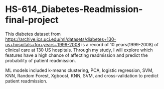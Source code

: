 # HS-614_Diabetes-Readmission-final-project

This diabetes dataset from https://archive.ics.uci.edu/ml/datasets/diabetes+130-us+hospitals+for+years+1999-2008 is a record of 10 years(1999-2008) of clinical care at 130 US hospitals. Through my study, I will explore which features have a high chance of affecting readmission and predict the probability of patient readmission.

ML models included k-means clustering, PCA, logistic regression, SVM, KNN, Random Forest, Xgboost, KNN, SVM, and cross-validation to predict patient readmission.
